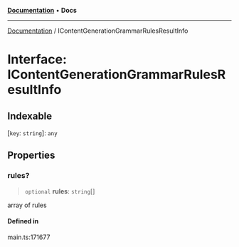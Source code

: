 [**Documentation**](../README.md) • **Docs**

***

[Documentation](../globals.md) / IContentGenerationGrammarRulesResultInfo

# Interface: IContentGenerationGrammarRulesResultInfo

## Indexable

 \[`key`: `string`\]: `any`

## Properties

### rules?

> `optional` **rules**: `string`[]

array of rules

#### Defined in

main.ts:171677
